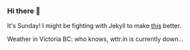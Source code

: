 ### Hi there :wave:

It's Sunday! I might be fighting with Jekyll to make [this](https://swissclubtoronto.ca) better.

Weather in Victoria BC: who knows, wttr.in is currently down...
